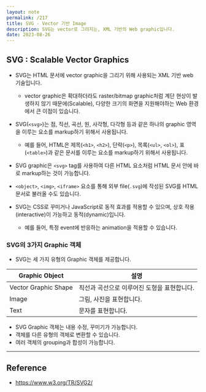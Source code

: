 ```yaml
---
layout: note
permalink: /217
title: SVG - Vector 기반 Image
description: SVG는 vector로 그려지는, XML 기반의 Web graphic입니다.
date: 2023-08-26
---
```



## SVG : Scalable Vector Graphics

- SVG는 HTML 문서에 vector graphic을 그리기 위해 사용되는 XML 기반 web 기술입니다.
    - vector graphic은 확대하더라도 raster/bitmap graphic처럼 계단 현상이 발생하지 않기 때문에(Scalable), 다양한 크기의 화면을 지원해야하는 Web 환경에서 큰 이점이 있습니다.

- SVG(`<svg>`)는 점, 직선, 곡선, 원, 사각형, 다각형 등과 같은 하나의 graphic 영역을 이루는 요소를 markup하기 위해서 사용됩니다.
    - 예를 들어, HTML은 제목(`<h1>`, `<h2>`), 단락(`<p>`), 목록(`<ul>`, `<ol>`), 표(`<table>`)과 같은 문서를 이루는 요소를 markup하기 위해서 사용됩니다.

- SVG graphic은 `<svg>` tag를 사용하여 다른 HTML 요소처럼 HTML 문서 안에 바로 markup하는 것이 가능합니다.
- `<object>`, `<img>`, `<iframe>` 요소를 통해 외부 file(`.svg`)에 작성된 SVG를 HTML 문서로 불러올 수도 있습니다.

- SVG는 CSS로 꾸미거나 JavaScript로 동적 효과를 적용할 수 있으며, 상호 작용(interactive)이 가능하고 동적(dynamic)입니다.
    - 예를 들어, 특정 event에 반응하는 animation을 적용할 수 있습니다.




### SVG의 3가지 Graphic 객체

- SVG는 세 가지 유형의 Graphic 객체를 제공합니다.

| Graphic Object | 설명 |
| --- | --- |
| Vector Graphic Shape | 직선과 곡선으로 이루어진 도형을 표현합니다. |
| Image | 그림, 사진을 표현합니다. |
| Text | 문자를 표현합니다. |

- SVG Graphic 객체는 내용 수정, 꾸미기가 가능합니다.
- 객체를 다른 유형의 객체로 변환할 수 있습니다.
- 여러 객체의 grouping과 합성이 가능합니다.


---


## Reference

- <https://www.w3.org/TR/SVG2/>
